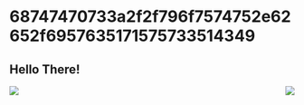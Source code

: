 # 68747470733a2f2f796f7574752e62652f6957635171575733514349
## Hello There!

<a href="https://github.com/Bastian110">
  <img align="center" src="https://github-readme-stats.vercel.app/api?username=Bastian110&show_icons=true&theme=cobalt" />
</a>

<a href="https://github.com/Bastian110">
  <img align="right" src="https://github-readme-stats.vercel.app/api/top-langs/?username=Bastian1110&layout=compact&theme=cobalt&langs_count=8" />
</a>
